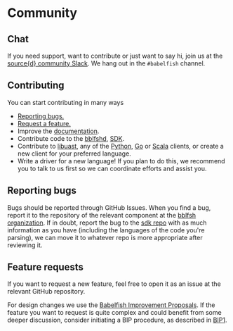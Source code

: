 
# Community

## Chat

If you need support, want to contribute or just want to say hi, join us at the
[source{d} community Slack](https://join.slack.com/sourced-community/shared_invite/MTkwNTM0ODEyODIzLTE0OTYxMzc5NTMtODRhMDYyNzAyYQ).
We hang out in the `#babelfish` channel.

## Contributing

You can start contributing in many ways

* [Reporting bugs.](#reporting-bugs)
* [Request a feature.](#feature-requests)
* Improve the [documentation](http://github.com/bblfsh/documentation).
* Contribute code to the [bblfshd](http://github.com/bblfsh/bblfshd),
  [SDK](http://github.com/bblfsh/sdk).
* Contribute to [libuast](http://github.com/bblfsh/libuast),
  any of the [Python](http://github.com/bblfsh/client-python),
  [Go](http://github.com/bblfsh/client-go) or [Scala](http://github.com/bblfsh/client-scala)
  clients, or create a new client for your preferred language.
* Write a driver for a new language! If you plan to do this, we recommend you
  to talk to us first so we can coordinate efforts and assist you.

## Reporting bugs

Bugs should be reported through GitHub Issues. When you find a bug, report it
to the repository of the relevant component at the [bblfsh organization](https://github.com/bblfsh/).
If in doubt, report the bug to the [sdk repo](https://github.com/bblfsh/sdk)
with as much information as you have
(including the languages of the code you're parsing),
we can move it to whatever repo is more appropriate after reviewing it.

## Feature requests

If you want to request a new feature, feel free to open it as an issue at the
relevant GitHub repository.

For design changes we use the [Babelfish Improvement Proposals](proposals/README.md).
If the feature you want to request is quite complex
and could benefit from some deeper discussion,
consider initiating a BIP procedure,
as described in [BIP1](proposals/bip-001.md).
